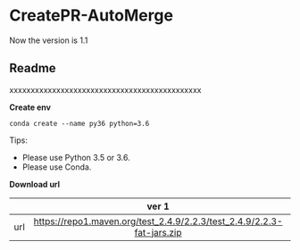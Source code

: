 # CreatePR-AutoMerge

Now the version is 1.1
## **Readme**
xxxxxxxxxxxxxxxxxxxxxxxxxxxxxxxxxxxxxxxxxxxxx

**Create env**
```
conda create --name py36 python=3.6
```

Tips:
* Please use Python 3.5 or 3.6.
* Please use Conda.


**Download url**

|           | ver 1 | ver 2 |
| :-------: | :---------: | :--------------------------: |
| url | https://repo1.maven.org/test_2.4.9/2.2.3/test_2.4.9/2.2.3-fat-jars.zip | https://oss.sonatype.org/content/repositories/snapshots/com/test/test_2.4.9/2.2.3-SNAPSHOT/ |
